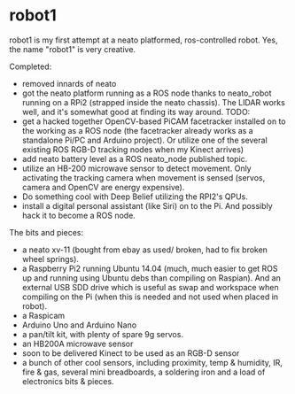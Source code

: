 # robot1
robot1 is my first attempt at a neato platformed, ros-controlled robot. Yes, the name "robot1" is very creative.

Completed:
- removed innards of neato
- got the neato platform running as a ROS node thanks to neato_robot running on a RPi2 (strapped inside the neato chassis). The LIDAR works well, and it's somewhat good at finding its way around.
TODO:
- get a hacked together OpenCV-based PiCAM facetracker installed on to the working as a ROS node (the facetracker already works as a standalone Pi/PC and Arduino project). Or utilize one of the several existing ROS RGB-D tracking nodes when my Kinect arrives)
- add neato battery level as a ROS neato_node published topic.
- utilize an HB-200 microwave sensor to detect movement. Only activating the tracking camera when movement is sensed (servos, camera and OpenCV are energy expensive).
- Do something cool with Deep Belief utilizing the RPI2's QPUs.
- install a digital personal assistant (like Siri) on to the Pi. And possibly hack it to become a ROS node.

The bits and pieces:
- a neato xv-11 (bought from ebay as used/ broken, had to fix broken wheel springs).
- a Raspberry Pi2 running Ubuntu 14.04 (much, much easier to get ROS up and running using Ubuntu debs than compiling on Raspian). And an external USB SDD drive which is useful as swap and workspace when compiling on the Pi (when this is needed and not used when placed in robot).
- a Raspicam
- Arduino Uno and Arduino Nano
- a pan/tilt kit, with plenty of spare 9g servos.
- an HB200A microwave sensor
- soon to be delivered Kinect to be used as an RGB-D sensor
- a bunch of other cool sensors, including proximity, temp & humidity, IR, fire & gas, several mini breadboards, a soldering iron and a load of electronics bits & pieces.
